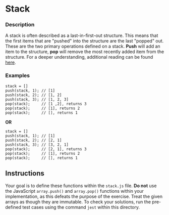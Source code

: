 # Stack

### Description

A stack is often described as a last-in-first-out structure. This means that
the first items that are "pushed" into the structure are the last "popped"
out. These are the two primary operations defined on a stack. **Push** will add
an item to the structure, **pop** will remove the most recently added item from
the structure. For a deeper understanding, additional reading can be found
[here](https://www.studytonight.com/data-structures/stack-data-structure).

### Examples

```
stack = []
push(stack, 1); // [1]
push(stack, 2); // [1, 2]
push(stack, 3); // [1, 2, 3]
pop(stack);     // [1 ,2], returns 3
pop(stack);     // [1], returns 2
pop(stack);     // [], returns 1
```

**OR**

```
stack = []
push(stack, 1); // [1]
push(stack, 2); // [2, 1]
push(stack, 3); // [3, 2, 1]
pop(stack);     // [2, 1], returns 3
pop(stack);     // [1], returns 2
pop(stack);     // [], returns 1
```

## Instructions

Your goal is to define these functions within the `stack.js` file. **Do not** use the JavaScript `array.push()`
and `array.pop()` functions within your implementation, as this defeats the purpose of the exercise.
Treat the given arrays as though they are immutable.
To check your solutions, run the pre-defined test cases using the command `jest` within this directory.
